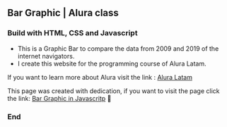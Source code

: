 ## Bar Graphic | Alura class

### Build with HTML, CSS and Javascript

- This is a Graphic Bar to compare the data from 2009 and 2019 of the internet navigators.
- I create this website for the programming course of Alura Latam.

If you want to learn more about Alura visit the link :  [Alura Latam](https://www.aluracursos.com/ "Alura Latam")

This page was created with dedication, if you want to visit the page click the link: [Bar Graphic in Javascritp](https://bar-graphic-js.vercel.app/ "Bar Graphic in Javascritp") 💙

### End
